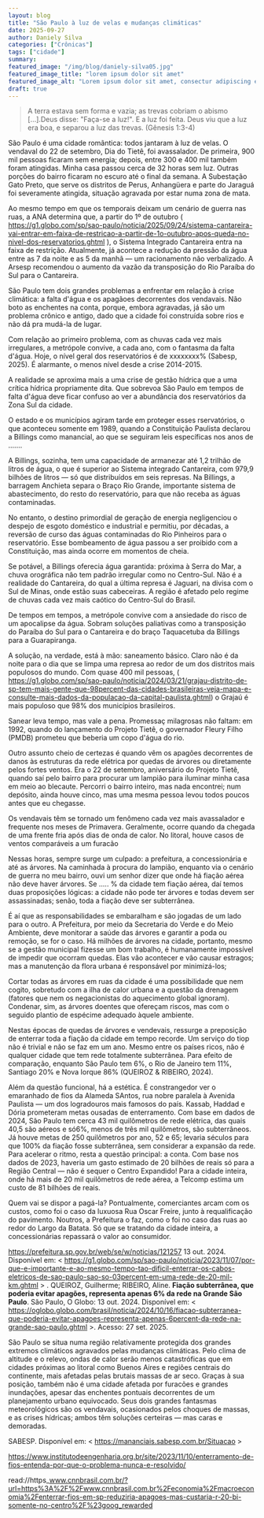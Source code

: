 ```yaml
---
layout: blog
title: "São Paulo à luz de velas e mudanças climáticas"
date: 2025-09-27
author: Daniely Silva
categories: ["Crônicas"]
tags: ["cidade"]
summary:
featured_image: "/img/blog/daniely-silva05.jpg"
featured_image_title: "lorem ipsum dolor sit amet"
featured_image_alt: "Lorem ipsum dolor sit amet, consectur adipiscing elit."
draft: true
---
```


> A terra estava sem forma e vazia; as trevas cobriam o abismo [...].Deus disse: "Faça-se a luz!". E a luz foi feita. Deus viu que a luz era boa, e separou a luz das trevas. (Gênesis 1:3-4)

São Paulo é uma cidade romãntica: todos jantaram à luz de velas. O vendaval do 22 de setembro, Dia do Tietê, foi avassalador. De primeira, 900 mil pessoas ficaram sem energia; depois, entre 300 e 400 mil também foram atingidas. Minha casa passou cerca de 32 horas sem luz. Outras porções do bairro ficaram no escuro até o final da semana. A Subestação Gato Preto, que serve os distritos de Perus, Anhangüera e parte do Jaraguá foi severamente atingida, situação agravada por estar numa zona de mata.

Ao mesmo tempo em que os temporais deixam um cenário de guerra nas ruas, a ANA determina que, a partir do 1º de outubro ( https://g1.globo.com/sp/sao-paulo/noticia/2025/09/24/sistema-cantareira-vai-entrar-em-faixa-de-restricao-a-partir-de-1o-outubro-apos-queda-no-nivel-dos-reservatorios.ghtml  ), o Sistema Integrado Cantareira entra na faixa de restrição. Atualmente, já acontece a redução da pressão da água entre as 7 da noite e as 5 da manhã — um racionamento não verbalizado. A Arsesp recomendou o aumento da vazão da transposição do Rio Paraíba do Sul para o Cantareira. 

São Paulo tem dois grandes problemas a enfrentar em relação à crise climática: a falta d'água e os apagãoes decorrentes dos vendavais. Não boto as enchentes na conta, porque, embora agravadas, já são um problema crônico e antigo, dado que a cidade foi construída sobre rios e não dá pra mudá-la de lugar.

Com relação ao primeiro problema, com as chuvas cada vez mais irregulares, a metrópole convive, a cada ano, com o fantasma da falta d'água. Hoje, o nível geral dos reservatórios é de xxxxxxxx% (Sabesp, 2025). É alarmante, o menos nível desde a crise 2014-2015.

A realidade se aproxima mais a uma crise de gestão hídrica que a uma crítica hídrica propriamente dita. Que sobrevoa São Paulo em tempos de falta d'água deve ficar confuso ao ver a abundância dos reservatórios da Zona Sul da cidade.

O estado e os municípios agiram tarde em proteger esses rservatórios, o que aconteceu somente em 1989, quando a Constituição Paulista declarou a Billings como manancial, ao que se seguiram leis específicas nos anos de .......

A Billings, sozinha, tem uma capacidade de armanezar até 1,2 trilhão de litros de água, o que é superior ao Sistema integrado Cantareira, com 979,9 bilhões de litros — só que distribuídos em seis represas. Na Billings, a barragem Anchieta separa o Braço Rio Grande, importante sistema de abastecimento, do resto do reservatório, para que não receba as águas contaminadas.

No entanto, o destino primordial de geração de energia negligenciou o despejo de esgoto doméstico e industrial e permitiu, por décadas, a reversão de curso das águas contaminadas do Rio Pinheiros para o reservatório. Esse bombeamento de água passou a ser proibido com a Constituição, mas ainda ocorre em momentos de cheia.

Se potável, a Billings oferecia água garantida: próxima à Serra do Mar, a chuva orográfica não tem padrão irregular como no Centro-Sul. Não é a realidade do Cantareira, do qual a última represa é Jaguari, na divisa com o Sul de Minas, onde estão suas cabeceiras. A região é afetado pelo regime de chuvas cada vez mais caótico do Centro-Sul do Brasil.

De tempos em tempos, a metrópole convive com a ansiedade do risco de um apocalipse da água. Sobram soluções paliativas como a transposição do Paraíba do Sul para o Cantareira e do braço Taquacetuba  da Billings para a Guarapiranga.

A solução, na verdade, está à mão: saneamento básico. Claro não é da noite para o dia que se limpa uma represa ao redor de um dos distritos mais populosos do mundo. Com quase 400 mil pessoas, ( https://g1.globo.com/sp/sao-paulo/noticia/2024/03/21/grajau-distrito-de-sp-tem-mais-gente-que-98percent-das-cidades-brasileiras-veja-mapa-e-consulte-mais-dados-da-populacao-da-capital-paulista.ghtml) o Grajaú é mais populoso que 98% dos municípios brasileiros.

Sanear leva tempo, mas vale a pena. Promessaç milagrosas não faltam: em 1992, quando do lançamento do Projeto Tietê, o governador Fleury Filho (PMDB) prometeu que beberia um copo d'água do rio. 

Outro assunto cheio de certezas é quando vêm os apagões decorrentes de danos às estruturas da rede elétrica por quedas de árvores ou diretamente pelos fortes ventos. Era o 22 de setembro, aniversário do Projeto Tietê, quando saí pelo bairro para procurar um lampião para iluminar minha casa em meio ao blecaute. Percorri o bairro inteiro, mas nada encontrei; num depósito, ainda houve cinco, mas uma mesma pessoa levou todos poucos antes que eu chegasse.

Os vendavais têm se tornado um fenômeno cada vez mais avassalador e frequente nos meses de Primavera. Geralmente, ocorre quando da chegada de uma frente fria após dias de onda de calor. No litoral, houve casos de ventos comparáveis a um furacão

Nessas horas, sempre surge um culpado: a prefeitura, a concessionária e até as árvores. Na caminhada à procura do lampião, enquanto via o cenário de guerra no meu bairro, ouvi um senhor dizer que onde há fiação aérea não deve haver árvores. Se ..... % da cidade tem fiação aérea, daí temos duas proposições lógicas: a cidade não pode ter árvores e todas devem ser assassinadas; senão, toda a fiação deve ser subterrânea.

É aí que as responsabilidades se embaralham e são jogadas de um lado para o outro. A Prefeitura, por meio da Secretaria do Verde e do Meio Ambiente, deve monitorar a saúde das árvores e garantir a poda ou remoção, se for o caso. Há milhões de árvores na cidade, portanto, mesmo se a gestão municipal fizesse um bom trabalho, é humanamente impossível de impedir que ocorram quedas. Elas vão acontecer e vão causar estragos; mas a manutenção da flora urbana é responsável por minimizá-los;

Cortar todas as árvores em ruas da cidade é uma possibilidade que nem cogito, sobretudo com a ilha de calor urbana e a questão da drenagem (fatores que nem os negacionistas do aquecimento global ignoram). Condenar, sim, as árvores doentes que ofereçam riscos, mas com o seguido plantio de espécime adequado àquele ambiente.

Nestas épocas de quedas de árvores e vendevais, ressurge a preposição de enterrar toda a fiação da cidade em tempo recorde. Um serviço do tiop não é trivial e não se faz em um ano. Mesmo entre os países ricos, não é qualquer cidade que tem rede totalmente subterrânea. Para efeito de comparação, enquanto São Paulo tem 6%, o Rio de Janeiro tem 11%, Santiago 20% e Nova Iorque 86% (QUEIROZ & RIBEIRO, 2024).

Além da questão funcional, há a estética. É constrangedor ver o emaranhado de fios da Alameda SAntos, rua nobre paralela à Avenida Paulista — um dos logradouros mais famosos do país. Kassab, Haddad e Dória prometeram metas ousadas de enterramento. Com base em dados de 2024, São Paulo tem cerca 43 mil quilômetros de rede elétrica, das quais 40,5 são aéreos e só6%, menos de três mil quilômetros, são subterrâneos. Já houve metas de 250 quilômetros por ano, 52 e 65; levaria séculos para que 100% da fiação fosse subterrânea, sem considerar a expansão da rede. Para acelerar o ritmo, resta a questão principal: a conta. Com base nos dados de 2023, haveria um gasto estimado de 20 bilhões de reais só para a Região Central — não é sequer o Centro Expandido! Para a cidade inteira, onde há mais de 20 mil quilômetros de rede aérea, a Telcomp estima um custo de 81 bilhões de reais.

Quem vai se dispor a pagá-la? Pontualmente, comerciantes arcam com os custos, como foi o caso da luxuosa Rua Oscar Freire, junto à requalificação do pavimento. Noutros, a Prefeitura o faz, como o foi no caso das ruas ao redor do Largo da Batata. Só que se tratando da cidade inteira, a concessionárias repassará o valor ao consumidor.

https://prefeitura.sp.gov.br/web/se/w/noticias/121257
13 out. 2024. Disponível em: < https://g1.globo.com/sp/sao-paulo/noticia/2023/11/07/por-que-e-importante-e-ao-mesmo-tempo-tao-dificil-enterrar-os-cabos-eletricos-de-sao-paulo-sao-so-03percent-em-uma-rede-de-20-mil-km.ghtml > . 
QUEIROZ, Guilherme; RIBEIRO, Aline. **Fiação subterrânea, que poderia evitar apagões, representa apenas 6% da rede na Grande São Paulo**. São Paulo, O Globo: 13 out. 2024. Disponível em: < https://oglobo.globo.com/brasil/noticia/2024/10/16/fiacao-subterranea-que-poderia-evitar-apagoes-representa-apenas-6percent-da-rede-na-grande-sao-paulo.ghtml >. Acesso: 27 set. 2025.

São Paulo se situa numa região relativamente protegida dos grandes extremos climáticos agravados pelas mudanças climáticas. Pelo clima de altitude e o relevo, ondas de calor serão menos catastróficas que em cidades próximas ao litoral como Buenos Aires e regiões centrais do continente, mais afetadas pelas brutais massas de ar seco. Graças à sua posição, também não é uma cidade afetada por furacões e grandes inundações, apesar das enchentes pontuais decorrentes de um planejamento urbano equivocado. Seus dois grandes fantasmas meteorológicos são os vendavais, ocasionados pelos choques de massas, e as crises hídricas; ambos têm soluções certeiras — mas caras e demoradas.



SABESP. Disponível em: < https://mananciais.sabesp.com.br/Situacao >

https://www.institutodeengenharia.org.br/site/2023/11/10/enterramento-de-fios-entenda-por-que-o-problema-nunca-e-resolvido/

read://https_www.cnnbrasil.com.br/?url=https%3A%2F%2Fwww.cnnbrasil.com.br%2Feconomia%2Fmacroeconomia%2Fenterrar-fios-em-sp-reduziria-apagoes-mas-custaria-r-20-bi-somente-no-centro%2F%23goog_rewarded
